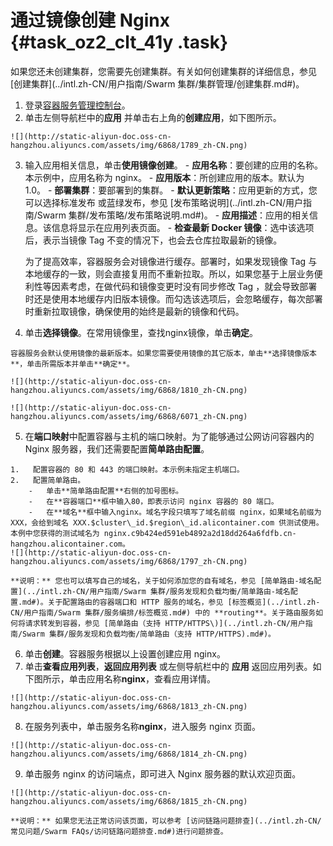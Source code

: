 # 通过镜像创建 Nginx {#task_oz2_clt_41y .task}

如果您还未创建集群，您需要先创建集群。有关如何创建集群的详细信息，参见[创建集群](../intl.zh-CN/用户指南/Swarm 集群/集群管理/创建集群.md#)。

1.   登录[容器服务管理控制台](https://cs.console.aliyun.com)。 
2.   单击左侧导航栏中的**应用** 并单击右上角的**创建应用**，如下图所示。 

    ![](http://static-aliyun-doc.oss-cn-hangzhou.aliyuncs.com/assets/img/6868/1789_zh-CN.png)

3.   输入应用相关信息，单击**使用镜像创建**。 
    -   **应用名称**：要创建的应用的名称。本示例中，应用名称为 nginx。
    -   **应用版本**：所创建应用的版本。默认为 1.0。
    -   **部署集群**：要部署到的集群。
    -   **默认更新策略**：应用更新的方式，您可以选择标准发布 或蓝绿发布，参见 [发布策略说明](../intl.zh-CN/用户指南/Swarm 集群/发布策略/发布策略说明.md#)。
    -   **应用描述**：应用的相关信息。该信息将显示在应用列表页面。
    -   **检查最新 Docker 镜像**：选中该选项后，表示当镜像 Tag 不变的情况下，也会去仓库拉取最新的镜像。

        为了提高效率，容器服务会对镜像进行缓存。部署时，如果发现镜像 Tag 与本地缓存的一致，则会直接复用而不重新拉取。所以，如果您基于上层业务便利性等因素考虑，在做代码和镜像变更时没有同步修改 Tag ，就会导致部署时还是使用本地缓存内旧版本镜像。而勾选该选项后，会忽略缓存，每次部署时重新拉取镜像，确保使用的始终是最新的镜像和代码。

4.   单击**选择镜像**。在常用镜像里，查找nginx镜像，单击**确定**。 

    容器服务会默认使用镜像的最新版本。如果您需要使用镜像的其它版本，单击**选择镜像版本**，单击所需版本并单击**确定**。

    ![](http://static-aliyun-doc.oss-cn-hangzhou.aliyuncs.com/assets/img/6868/1810_zh-CN.png)

    ![](http://static-aliyun-doc.oss-cn-hangzhou.aliyuncs.com/assets/img/6868/6071_zh-CN.png)

5.   在**端口映射**中配置容器与主机的端口映射。为了能够通过公网访问容器内的 Nginx 服务器，我们还需要配置**简单路由配置**。 

    1.   配置容器的 80 和 443 的端口映射。本示例未指定主机端口。 
    2.   配置简单路由。 
        -   单击**简单路由配置**右侧的加号图标。
        -   在**容器端口**框中输入80，即表示访问 nginx 容器的 80 端口。
        -   在**域名**框中输入nginx。域名字段只填写了域名前缀 nginx，如果域名前缀为 XXX，会给到域名 XXX.$cluster\_id.$region\_id.alicontainer.com 供测试使用。本例中您获得的测试域名为 nginx.c9b424ed591eb4892a2d18dd264a6fdfb.cn-hangzhou.alicontainer.com。
    ![](http://static-aliyun-doc.oss-cn-hangzhou.aliyuncs.com/assets/img/6868/1797_zh-CN.png)

    **说明：** 您也可以填写自己的域名，关于如何添加您的自有域名，参见 [简单路由-域名配置](../intl.zh-CN/用户指南/Swarm 集群/服务发现和负载均衡/简单路由-域名配置.md#)。关于配置路由的容器端口和 HTTP 服务的域名，参见 [标签概览](../intl.zh-CN/用户指南/Swarm 集群/服务编排/标签概览.md#) 中的 **routing**。关于路由服务如何将请求转发到容器，参见 [简单路由（支持 HTTP/HTTPS\)](../intl.zh-CN/用户指南/Swarm 集群/服务发现和负载均衡/简单路由（支持 HTTP/HTTPS).md#)。

6.   单击**创建**。容器服务根据以上设置创建应用 nginx。 
7.   单击**查看应用列表**，**返回应用列表** 或左侧导航栏中的 **应用** 返回应用列表。如下图所示，单击应用名称**nginx**，查看应用详情。 

    ![](http://static-aliyun-doc.oss-cn-hangzhou.aliyuncs.com/assets/img/6868/1813_zh-CN.png)

8.   在服务列表中，单击服务名称**nginx**，进入服务 nginx 页面。 

    ![](http://static-aliyun-doc.oss-cn-hangzhou.aliyuncs.com/assets/img/6868/1814_zh-CN.png)

9.   单击服务 nginx 的访问端点，即可进入 Nginx 服务器的默认欢迎页面。 

    ![](http://static-aliyun-doc.oss-cn-hangzhou.aliyuncs.com/assets/img/6868/1815_zh-CN.png)

    **说明：** 如果您无法正常访问该页面，可以参考 [访问链路问题排查](../intl.zh-CN/常见问题/Swarm FAQs/访问链路问题排查.md#)进行问题排查。


